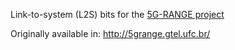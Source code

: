 Link-to-system (L2S) bits for the [5G-RANGE project](https://web.archive.org/web/20220307210315/http://5g-range.eu/)

Originally available in:
http://5grange.gtel.ufc.br/